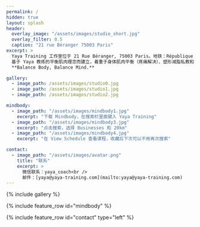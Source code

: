 ```yaml
---
permalink: /
hidden: true
layout: splash
header:
  overlay_image: "/assets/images/studio_short.jpg"
  overlay_filter: 0.5
  caption: "21 rue Béranger 75003 Paris"
excerpt: >
  Yaya Training 工作室位于 21 Rue Béranger, 75003 Paris。地铁：République / Temple。<br /><br />
  基于 Yaya 教练的平衡肌肉理念而建立，着重于身体肌肉平衡（疼痛解决）、塑形减脂私教和 8 人精品小班课程。<br /><br />
  **Balance Body, Balance Mind.**

gallery:
  - image_path: /assets/images/studio0.jpg
  - image_path: /assets/images/studio1.jpg
  - image_path: /assets/images/studio2.jpg

mindbody:
  - image_path: "/assets/images/mindbody1.jpg"
    excerpt: "下载 Mindbody，在搜索栏里面键入 Yaya Training"
  - image_path: "/assets/images/mindbody3.jpg"
    excerpt: "点击搜索，选择 Businesses 和 20km"
  - image_path: "/assets/images/mindbody4.jpg"
    excerpt: "在 View Schedule 查看课程，收藏后下次可以不用再次搜索"

contact:
  - image_path: "/assets/images/avatar.png"
    title: "联系"
    excerpt: >
      微信联系：yaya_coach<br />
      邮件：[yaya@yaya-training.com](mailto:yaya@yaya-training.com)
---
```


{% include gallery %}

{% include feature_row id="mindbody" %}

{% include feature_row id="contact" type="left" %}
